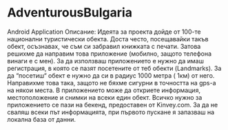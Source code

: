 # AdventurousBulgaria
Android Application
Описание:
	Идеята за проекта дойде от 100-те национални туристически обекта. Доста често, посещавайки такъв обект, осъзнавах, че съм си забравил книжката с печати. Затова решихме да направим това приложение (мобилно, защото телефона винаги е с мен).
	За да използваш приложението е нужно да имаш регистрация, в която се пазят посетените от теб обекти (Landmarks). За да “посетиш“ обект е нужно да си в радиус 1000 метра ( 1км) от него. Направихме това така, защото не бяхме сигурни в точността на gps-a на някои места. В приложението може да откриете информация, местоположение и снимки на всеки един обект. Всичко нужно за приложението се пази на бекенд, предоставен от Kinvey.com. За да не сваляш всеки път информацията, при първото пускане я запазваш на локална база от данни.

